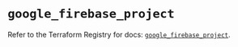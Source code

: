 # `google_firebase_project`

Refer to the Terraform Registry for docs: [`google_firebase_project`](https://registry.terraform.io/providers/hashicorp/google-beta/6.17.0/docs/resources/google_firebase_project).
